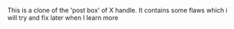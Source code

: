 This is a clone of the 'post box' of X handle. It contains some flaws which i will try and fix later when I learn more
